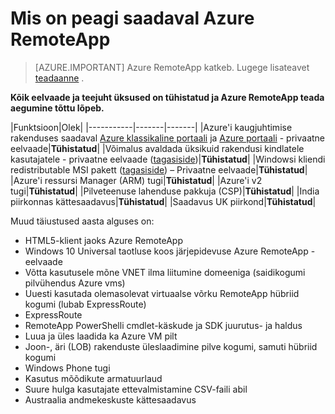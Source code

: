<properties
    pageTitle="Mis on Azure RemoteApp tulevad | Microsoft Azure'i"
    description="Siit saate teada, kui on saadaval uued funktsioonid Azure RemoteApp"
    services="remoteapp"
    documentationCenter=""
    authors="lizap"
    manager="mbaldwin" />

<tags
    ms.service="remoteapp"
    ms.workload="compute"
    ms.tgt_pltfrm="NA"
    ms.devlang="NA"
    ms.topic="article"
    ms.date="09/19/2016"
    ms.author="elizapo" />

# <a name="whats-coming-in-azure-remoteapp"></a>Mis on peagi saadaval Azure RemoteApp

> [AZURE.IMPORTANT]
> Azure RemoteApp katkeb. Lugege lisateavet [teadaanne](https://go.microsoft.com/fwlink/?linkid=821148) .

**Kõik eelvaade ja teejuht üksused on tühistatud ja Azure RemoteApp teada aegumine tõttu lõpeb.**

|Funktsioon|Olek|
|-----------|-------|-------|
|Azure'i kaugjuhtimise rakenduses saadaval [Azure klassikaline portaali](http://manage.windowsazure.com) ja [Azure portaali](https://portal.azure.com) - privaatne eelvaade|**Tühistatud**|
|Võimalus avaldada üksikuid rakendusi kindlatele kasutajatele - privaatne eelvaade ([tagasiside](https://feedback.azure.com/forums/247748-azure-remoteapp/suggestions/6067043-allow-the-ability-to-publish-specific-apps-to-spec/))|**Tühistatud**|
|Windowsi kliendi redistributable MSI pakett ([tagasiside](https://feedback.azure.com/forums/247748-azure-remoteapp/suggestions/6627191-client-deployment-provide-an-msi-package-to-allo/)) – Privaatne eelvaade|**Tühistatud**|
|Azure'i ressursi Manager (ARM) tugi|**Tühistatud**|
|Azure'i v2 tugi|**Tühistatud**|
|Pilveteenuse lahenduse pakkuja (CSP)|**Tühistatud**|
|India piirkonnas kättesaadavus|**Tühistatud**|
|Saadavus UK piirkond|**Tühistatud**|


Muud täiustused aasta alguses on:

- HTML5-klient jaoks Azure RemoteApp
- Windows 10 Universal taotluse koos järjepidevuse Azure RemoteApp - eelvaade
- Võtta kasutusele mõne VNET ilma liitumine domeeniga (saidikogumi pilvühendus Azure vms)
- Uuesti kasutada olemasolevat virtuaalse võrku RemoteApp hübriid kogumi (lubab ExpressRoute)
- ExpressRoute
- RemoteApp PowerShelli cmdlet-käskude ja SDK juurutus- ja haldus
- Luua ja üles laadida ka Azure VM pilt
- Joon-, äri (LOB) rakenduste üleslaadimine pilve kogumi, samuti hübriid kogumi
- Windows Phone tugi
- Kasutus mõõdikute armatuurlaud
- Suure hulga kasutajate ettevalmistamine CSV-faili abil
- Austraalia andmekeskuste kättesaadavus
 